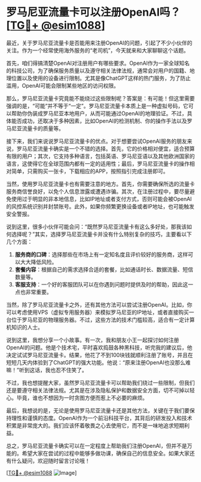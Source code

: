 # 罗马尼亚流量卡可以注册OpenAI吗？[[TG💪+ @esim1088](https://t.me/s/esim1088)]

最近，关于罗马尼亚流量卡是否能用来注册OpenAI的问题，引起了不少小伙伴的关注。作为一个经常使用海外服务的“老司机”，今天就来和大家聊聊这个话题。

首先，咱们得搞清楚OpenAI对注册用户有哪些要求。OpenAI作为一家全球知名的科技公司，为了确保服务质量以及遵守相关法律法规，通常会对用户的国籍、地理位置以及使用的设备进行限制。尤其是像ChatGPT这样的热门服务，为了防止滥用，OpenAI可能会限制某些地区的访问权限。

那么，罗马尼亚流量卡究竟能不能绕过这些限制呢？答案是：有可能！但这里需要强调的是，“可能”并不等于“一定”。罗马尼亚流量卡本质上是一种虚拟号码，它可以帮助你伪装成罗马尼亚本地用户，从而可能通过OpenAI的地理验证。不过，具体能否成功，还取决于多种因素，比如OpenAI的检测机制、你的操作手法以及罗马尼亚流量卡的质量等。

接下来，我们来说说罗马尼亚流量卡的优点。对于想要尝试OpenAI服务的朋友来说，罗马尼亚流量卡确实是一个不错的选择。首先，它的价格相对便宜，适合预算有限的用户；其次，它支持多种语言，包括英语、罗马尼亚语以及其他欧洲国家的语言，这使得它在全球范围内都有一定的适用性；最后，罗马尼亚流量卡的操作相对简单，只需购买一张卡，下载相应的APP，按照指引完成注册即可。

当然，使用罗马尼亚流量卡也有需要注意的地方。首先，你需要确保所选的流量卡服务商信誉良好，以免个人信息泄露或遭遇诈骗。其次，在注册过程中，要尽量避免使用过于明显的非本地信息，比如IP地址或者支付方式，否则可能会被OpenAI的风控系统识别并封禁账号。此外，如果你频繁更换设备或者IP地址，也可能触发安全警报。

说到这里，很多小伙伴可能会问：“既然罗马尼亚流量卡有这么多好处，那我该如何选择呢？”其实，选择罗马尼亚流量卡并没有什么特别复杂的技巧，主要看以下几个方面：

1. **服务商的口碑**：选择那些在市场上有一定知名度且评价较好的服务商，这样可以大大降低风险。
2. **套餐内容**：根据自己的需求选择合适的套餐，比如通话时长、数据流量、短信数量等。
3. **客服支持**：一个好的客服团队可以在你遇到问题时提供及时的帮助，因此这一点也非常重要。

当然，除了罗马尼亚流量卡之外，还有其他方法可以尝试注册OpenAI。比如，你可以考虑使用VPS（虚拟专用服务器）来模拟罗马尼亚的IP地址，或者直接购买一台位于罗马尼亚的物理服务器。不过，这些方法的技术门槛较高，适合有一定计算机知识的人士。

说到这里，我想分享一个小故事。有一次，我和朋友小王一起探讨如何注册OpenAI的问题。他是个技术宅，平时喜欢捣鼓各种黑科技，听完我的建议后，他决定试试罗马尼亚流量卡。结果，他花了不到100块钱就顺利注册了账号，并且在短短几天内体验到了ChatGPT的强大功能。他说：“原来注册OpenAI也没那么难嘛！”听到这话，我也忍不住笑了。

不过，我也想提醒大家，虽然罗马尼亚流量卡可以帮助我们绕过一些限制，但我们还是要遵守相关法律法规。尤其是在涉及隐私保护和数据安全方面，切不可掉以轻心。毕竟，谁也不想因为一时贪图方便而惹上不必要的麻烦。

最后，我想说的是，无论是使用罗马尼亚流量卡还是其他方法，关键在于我们要保持理性和谨慎的态度。OpenAI作为一个前沿科技平台，其背后的研发投入和技术积累是非常庞大的。我们应该怀着敬畏之心去使用它，而不是一味地追求短期利益。

总之，罗马尼亚流量卡确实可以在一定程度上帮助我们注册OpenAI，但并不是万能的。希望大家在尝试的过程中能够多做功课，确保自己的信息安全。如果大家还有什么疑问，欢迎随时留言讨论哦！

[[TG💪+ @esim1088](https://t.me/s/esim1088) ![Image](https://i.postimg.cc/4NQfJmqS/Snipaste-2025-05-13-00-14-12.png)]